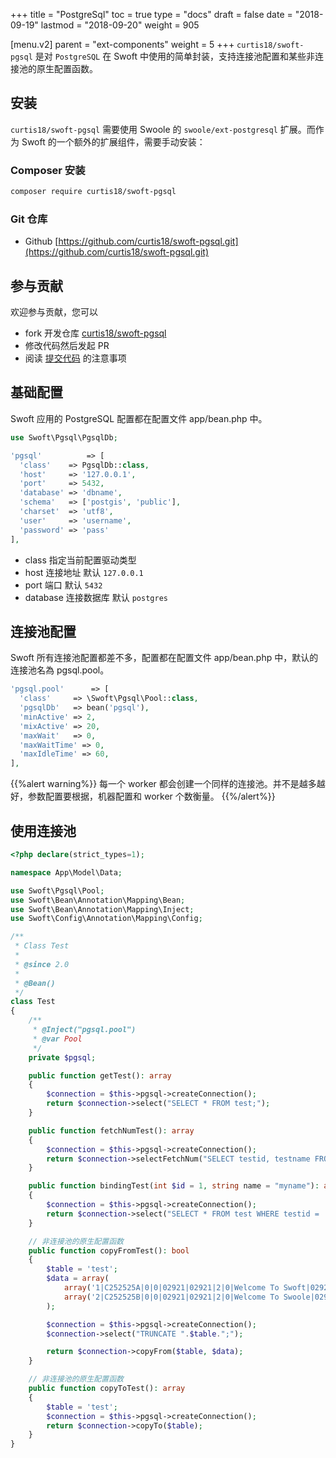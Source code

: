+++
title = "PostgreSql"
toc = true
type = "docs"
draft = false
date = "2018-09-19"
lastmod = "2018-09-20"
weight = 905

[menu.v2]
  parent = "ext-components"
  weight = 5
+++
`curtis18/swoft-pgsql` 是对 `PostgreSQL` 在 Swoft 中使用的简单封装，支持连接池配置和某些非连接池的原生配置函数。

## 安装

`curtis18/swoft-pgsql` 需要使用 Swoole 的 `swoole/ext-postgresql` 扩展。而作为 Swoft 的一个额外的扩展组件，需要手动安装：

### Composer 安装

```bash
composer require curtis18/swoft-pgsql
```

### Git 仓库

* Github [https://github.com/curtis18/swoft-pgsql.git](https://github.com/curtis18/swoft-pgsql.git)

## 参与贡献

欢迎参与贡献，您可以

* fork 开发仓库 [curtis18/swoft-pgsql](https://github.com/curtis18/swoft-pgsql)
* 修改代码然后发起 PR
* 阅读 [提交代码](/documents/v2/contribute/sub-codes/) 的注意事项

## 基础配置

Swoft 应用的 PostgreSQL 配置都在配置文件 app/bean.php 中。

```php
use Swoft\Pgsql\PgsqlDb;

'pgsql'          => [
  'class'    => PgsqlDb::class,
  'host'     => '127.0.0.1',
  'port'     => 5432,
  'database' => 'dbname',
  'schema'   => ['postgis', 'public'],
  'charset'  => 'utf8',
  'user'     => 'username',
  'password' => 'pass'
],
```

* class 指定当前配置驱动类型
* host 连接地址 默认 `127.0.0.1`
* port 端口 默认 `5432`
* database 连接数据库 默认 `postgres`

## 连接池配置

Swoft 所有连接池配置都差不多，配置都在配置文件 app/bean.php 中，默认的连接池名為 pgsql.pool。

```php
'pgsql.pool'      => [
  'class'     => \Swoft\Pgsql\Pool::class,
  'pgsqlDb'   => bean('pgsql'),
  'minActive' => 2,
  'mixActive' => 20,
  'maxWait'   => 0,
  'maxWaitTime' => 0,
  'maxIdleTime' => 60,
],
```

{{%alert warning%}}
每一个 worker 都会创建一个同样的连接池。并不是越多越好，参数配置要根据，机器配置和 worker 个数衡量。
{{%/alert%}}

## 使用连接池

```php
<?php declare(strict_types=1);

namespace App\Model\Data;

use Swoft\Pgsql\Pool;
use Swoft\Bean\Annotation\Mapping\Bean;
use Swoft\Bean\Annotation\Mapping\Inject;
use Swoft\Config\Annotation\Mapping\Config;

/**
 * Class Test
 *
 * @since 2.0
 *
 * @Bean()
 */
class Test
{
    /**
     * @Inject("pgsql.pool")
     * @var Pool
     */
    private $pgsql;

    public function getTest(): array
    {
        $connection = $this->pgsql->createConnection();
        return $connection->select("SELECT * FROM test;");
    }

    public function fetchNumTest(): array
    {
        $connection = $this->pgsql->createConnection();
        return $connection->selectFetchNum("SELECT testid, testname FROM test;");
    }

    public function bindingTest(int $id = 1, string name = "myname"): array
    {
        $connection = $this->pgsql->createConnection();
        return $connection->select("SELECT * FROM test WHERE testid =  AND testname = ;", array($id, $name));
    }

    // 非连接池的原生配置函数
    public function copyFromTest(): bool
    {
        $table = 'test';
        $data = array(
            array('1|C252525A|0|0|02921|02921|2|0|Welcome To Swoft|02921||benny|2019-09-03 14:40:55|1|'),
            array('2|C252525B|0|0|02921|02921|2|0|Welcome To Swoole|02921||curtis|2019-07-03 14:40:55|1|'),
        );

        $connection = $this->pgsql->createConnection();
        $connection->select("TRUNCATE ".$table.";");

        return $connection->copyFrom($table, $data);
    }

    // 非连接池的原生配置函数
    public function copyToTest(): array
    {
        $table = 'test';
        $connection = $this->pgsql->createConnection();
        return $connection->copyTo($table);
    }
}
```
